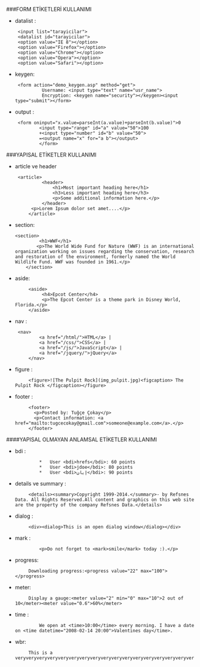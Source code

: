 ###FORM ETİKETLERİ KULLANIMI

 - datalist :

		<input list="tarayicilar">
		<datalist id="tarayicilar">
		<option value="IE 8"></option>
		<option value="Firefox"></option>
		<option value="Chrome"></option>
		<option value="Opera"></option>
		<option value="Safari"></option>
	</datalist>
	
 - keygen:
 
	 	<form action="demo_keygen.asp" method="get">
 				 Username: <input type="text" name="usr_name">
  				 Encryption: <keygen name="security"></keygen><input type="submit"></form>

 - output :

		<form oninput="x.value=parseInt(a.value)+parseInt(b.value)">0
				<input type="range" id="a" value="50">100
				+<input type="number" id="b" value="50">
				=<output name="x" for="a b"></output>
				</form>

###YAPISAL ETİKETLER KULLANIMI

 - article ve header
	
		<article>
 				 <header>
   					 <h1>Most important heading here</h1>
   					 <h3>Less important heading here</h3>
   					 <p>Some additional information here.</p>
 				 </header>
 			 <p>Lorem Ipsum dolor set amet....</p>
			</article>
			
 
 -  section:
		
		<section>
 				 <h1>WWF</h1>
  				<p>The World Wide Fund for Nature (WWF) is an international organization working on issues regarding the conservation, research and restoration of the environment, formerly named the World Wildlife Fund. WWF was founded in 1961.</p>
			</section>

 - aside:
			
			<aside>
				 <h4>Epcot Center</h4>
 				 <p>The Epcot Center is a theme park in Disney World, Florida.</p>
			</aside>

 
 - nav :
		
		<nav>
				<a href="/html/">HTML</a> |
				<a href="/css/">CSS</a> |
				<a href="/js/">JavaScript</a> |
				<a href="/jquery/">jQuery</a>
			</nav>


 - figure :

			<figure>![The Pulpit Rock](img_pulpit.jpg)<figcaption> The Pulpit Rock </figcaption></figure>

 - footer :
 
			<footer>
			  <p>Posted by: Tuğçe Çokay</p>
			  <p>Contact information: <a href="mailto:tugcecokay@gmail.com">someone@example.com</a>.</p>
			</footer>
			

####YAPISAL OLMAYAN ANLAMSAL ETİKETLER KULLANIMI

 - bdi :

				*   User <bdi>hrefs</bdi>: 60 points
				*   User <bdi>jdoe</bdi>: 80 points
				*   User <bdi>إيان</bdi>: 90 points

 - details ve summary :

			<details><summary>Copyright 1999-2014.</summary>- by Refsnes Data. All Rights Reserved.All content and graphics on this web site are the property of the company Refsnes Data.</details>

 - dialog :
			
			<div><dialog>This is an open dialog window</dialog></div>

 - mark :
			
				<p>Do not forget to <mark>smile</mark> today :).</p>

 - progress:

			Downloading progress:<progress value="22" max="100"></progress>
	
 - meter:
			
			Display a gauge:<meter value="2" min="0" max="10">2 out of 10</meter><meter value="0.6">60%</meter>
 - time :
			
				We open at <time>10:00</time> every morning. I have a date on <time datetime="2008-02-14 20:00">Valentines day</time>.
	
 - wbr:
			
			This is a veryveryveryveryveryveryveryveryveryveryveryveryveryveryveryveryveryvery<wbr>longwordthatwillbreakatspecific<wbr>placeswhenthebrowserwindowisresized.
